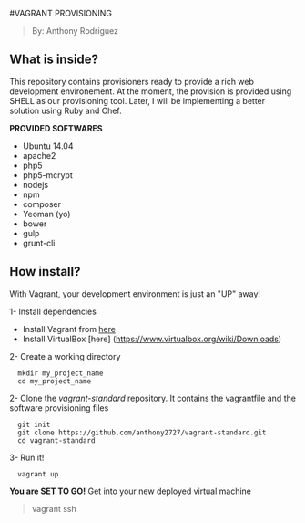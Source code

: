#VAGRANT PROVISIONING
> By: Anthony Rodriguez

## What is inside?

This repository contains provisioners ready to provide a rich web development environement. At the moment, the provision is provided using SHELL as our provisioning tool. Later, I will be implementing a better solution using Ruby and Chef. 

**PROVIDED SOFTWARES**

* Ubuntu 14.04
* apache2
* php5
* php5-mcrypt
* nodejs
* npm
* composer
* Yeoman (yo)
* bower
* gulp 
* grunt-cli

## How install?

With Vagrant, your development environment is just an "UP" away! 

1- Install dependencies 
* Install Vagrant from [here](http://docs.vagrantup.com/v2/installation/)
* Install VirtualBox [here] (https://www.virtualbox.org/wiki/Downloads)

2- Create a working directory
```shell
  mkdir my_project_name
  cd my_project_name
```
2- Clone the *vagrant-standard* repository. It contains the vagrantfile and the software provisioning files
```shell
  git init
  git clone https://github.com/anthony2727/vagrant-standard.git
  cd vagrant-standard
```
3- Run it!
```shell
  vagrant up
```

**You are SET TO GO!**
Get into your new deployed virtual machine
> vagrant ssh







